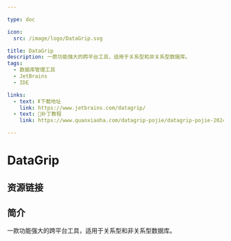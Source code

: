 ```yaml
---

type: doc

icon:
  src: /image/logo/DataGrip.svg

title: DataGrip
description: 一款功能强大的跨平台工具，适用于关系型和非关系型数据库。
tags:
  - 数据库管理工具
  - JetBrains
  - IDE

links:
  - text: ⏬下载地址
    link: https://www.jetbrains.com/datagrip/
  - text: 🚧补丁教程
    link: https://www.quanxiaoha.com/datagrip-pojie/datagrip-pojie-202413.html

---
```


<ShowLogo />

# DataGrip

<ShowTags />

<ShowBreadcrumb />

## 资源链接

<ShowLinks />

## 简介

一款功能强大的跨平台工具，适用于关系型和非关系型数据库。
